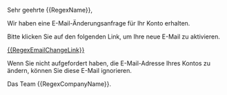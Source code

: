 Sehr geehrte {{RegexName}},

Wir haben eine E-Mail-Änderungsanfrage für Ihr Konto erhalten.

Bitte klicken Sie auf den folgenden Link, um Ihre neue E-Mail zu aktivieren.

<a href="{{RegexEmailChangeLink}}">{{RegexEmailChangeLink}}</a>

Wenn Sie nicht aufgefordert haben, die E-Mail-Adresse Ihres Kontos zu ändern, können Sie diese E-Mail ignorieren.

Das Team {{RegexCompanyName}}.
